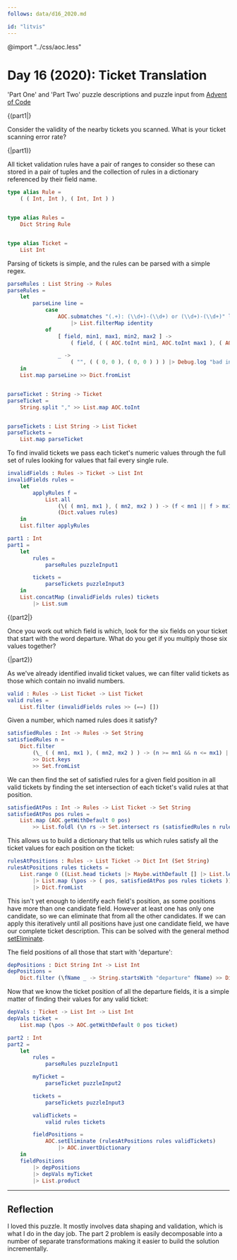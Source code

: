 ```yaml
---
follows: data/d16_2020.md

id: "litvis"
---
```


@import "../css/aoc.less"

# Day 16 (2020): Ticket Translation

'Part One' and 'Part Two' puzzle descriptions and puzzle input from [Advent of Code](https://adventofcode.com/2020/day/16)

{(part1|}

Consider the validity of the nearby tickets you scanned. What is your ticket scanning error rate?

{|part1)}

All ticket validation rules have a pair of ranges to consider so these can stored in a pair of tuples and the collection of rules in a dictionary referenced by their field name.

```elm {l}
type alias Rule =
    ( ( Int, Int ), ( Int, Int ) )


type alias Rules =
    Dict String Rule


type alias Ticket =
    List Int
```

Parsing of tickets is simple, and the rules can be parsed with a simple regex.

```elm {l}
parseRules : List String -> Rules
parseRules =
    let
        parseLine line =
            case
                AOC.submatches "(.+): (\\d+)-(\\d+) or (\\d+)-(\\d+)" line
                    |> List.filterMap identity
            of
                [ field, min1, max1, min2, max2 ] ->
                    ( field, ( ( AOC.toInt min1, AOC.toInt max1 ), ( AOC.toInt min2, AOC.toInt max2 ) ) )

                _ ->
                    ( "", ( ( 0, 0 ), ( 0, 0 ) ) ) |> Debug.log "bad input"
    in
    List.map parseLine >> Dict.fromList


parseTicket : String -> Ticket
parseTicket =
    String.split "," >> List.map AOC.toInt


parseTickets : List String -> List Ticket
parseTickets =
    List.map parseTicket
```

To find invalid tickets we pass each ticket's numeric values through the full set of rules looking for values that fail every single rule.

```elm {l}
invalidFields : Rules -> Ticket -> List Int
invalidFields rules =
    let
        applyRules f =
            List.all
                (\( ( mn1, mx1 ), ( mn2, mx2 ) ) -> (f < mn1 || f > mx1) && ((f < mn2) || (f > mx2)))
                (Dict.values rules)
    in
    List.filter applyRules
```

```elm {l r}
part1 : Int
part1 =
    let
        rules =
            parseRules puzzleInput1

        tickets =
            parseTickets puzzleInput3
    in
    List.concatMap (invalidFields rules) tickets
        |> List.sum
```

{(part2|}

Once you work out which field is which, look for the six fields on your ticket that start with the word departure. What do you get if you multiply those six values together?

{|part2)}

As we've already identified invalid ticket values, we can filter valid tickets as those which contain no invalid numbers.

```elm {l}
valid : Rules -> List Ticket -> List Ticket
valid rules =
    List.filter (invalidFields rules >> (==) [])
```

Given a number, which named rules does it satisfy?

```elm {l}
satisfiedRules : Int -> Rules -> Set String
satisfiedRules n =
    Dict.filter
        (\_ ( ( mn1, mx1 ), ( mn2, mx2 ) ) -> (n >= mn1 && n <= mx1) || ((n >= mn2) && (n <= mx2)))
        >> Dict.keys
        >> Set.fromList
```

We can then find the set of satisfied rules for a given field position in all valid tickets by finding the set intersection of each ticket's valid rules at that position.

```elm {l}
satisfiedAtPos : Int -> Rules -> List Ticket -> Set String
satisfiedAtPos pos rules =
    List.map (AOC.getWithDefault 0 pos)
        >> List.foldl (\n rs -> Set.intersect rs (satisfiedRules n rules)) (Dict.keys rules |> Set.fromList)
```

This allows us to build a dictionary that tells us which rules satisfy all the ticket values for each position on the ticket:

```elm {l}
rulesAtPositions : Rules -> List Ticket -> Dict Int (Set String)
rulesAtPositions rules tickets =
    List.range 0 ((List.head tickets |> Maybe.withDefault [] |> List.length) - 1)
        |> List.map (\pos -> ( pos, satisfiedAtPos pos rules tickets ))
        |> Dict.fromList
```

This isn't yet enough to identify each field's position, as some positions have more than one candidate field. However at least one has only one candidate, so we can eliminate that from all the other candidates. If we can apply this iteratively until all positions have just one candidate field, we have our complete ticket description. This can be solved with the general method [setEliminate](../examples/aocExamples.md#seteliminate).

The field positions of all those that start with 'departure':

```elm {l}
depPositions : Dict String Int -> List Int
depPositions =
    Dict.filter (\fName _ -> String.startsWith "departure" fName) >> Dict.values
```

Now that we know the ticket position of all the departure fields, it is a simple matter of finding their values for any valid ticket:

```elm {l}
depVals : Ticket -> List Int -> List Int
depVals ticket =
    List.map (\pos -> AOC.getWithDefault 0 pos ticket)
```

```elm {l r}
part2 : Int
part2 =
    let
        rules =
            parseRules puzzleInput1

        myTicket =
            parseTicket puzzleInput2

        tickets =
            parseTickets puzzleInput3

        validTickets =
            valid rules tickets

        fieldPositions =
            AOC.setEliminate (rulesAtPositions rules validTickets)
                |> AOC.invertDictionary
    in
    fieldPositions
        |> depPositions
        |> depVals myTicket
        |> List.product
```

---

## Reflection

I loved this puzzle. It mostly involves data shaping and validation, which is what I do in the day job. The part 2 problem is easily decomposable into a number of separate transformations making it easier to build the solution incrementally.
